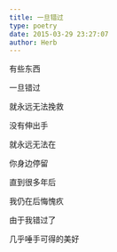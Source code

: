 ```yaml
---
title: 一旦错过
type: poetry
date: 2015-03-29 23:27:07
author: Herb
---
```

有些东西

一旦错过

就永远无法挽救

没有伸出手

就永远无法在

你身边停留

直到很多年后

我仍在后悔愧疚

由于我错过了

几乎唾手可得的美好